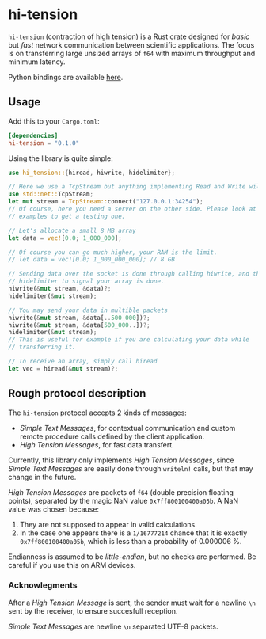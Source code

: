 # hi-tension

`hi-tension` (contraction of high tension) is a Rust crate designed for *basic*
but *fast* network communication between scientific applications. The focus is
on transferring large unsized arrays of `f64` with maximum throughput and
minimum latency.

Python bindings are available [here](https://github.com/gggto/py-hi-tension).

## Usage

Add this to your `Cargo.toml`:
```toml
[dependencies]
hi-tension = "0.1.0"
```

Using the library is quite simple:
```rust
use hi_tension::{hiread, hiwrite, hidelimiter};

// Here we use a TcpStream but anything implementing Read and Write will do
use std::net::TcpStream;
let mut stream = TcpStream::connect("127.0.0.1:34254");
// Of course, here you need a server on the other side. Please look at the
// examples to get a testing one.

// Let's allocate a small 8 MB array
let data = vec![0.0; 1_000_000];

// Of course you can go much higher, your RAM is the limit.
// let data = vec![0.0; 1_000_000_000]; // 8 GB

// Sending data over the socket is done through calling hiwrite, and then
// hidelimiter to signal your array is done.
hiwrite(&mut stream, &data)?;
hidelimiter(&mut stream);

// You may send your data in multible packets
hiwrite(&mut stream, &data[..500_000])?;
hiwrite(&mut stream, &data[500_000..])?;
hidelimiter(&mut stream);
// This is useful for example if you are calculating your data while
// transferring it.

// To receive an array, simply call hiread
let vec = hiread(&mut stream)?;
```

## Rough protocol description

The `hi-tension` protocol accepts 2 kinds of messages:
- *Simple Text Messages*, for contextual communication and custom remote
  procedure calls defined by the client application.
- *High Tension Messages*, for fast data transfert.

Currently, this library only implements *High Tension Messages*, since *Simple
Text Messages* are easily done through `writeln!` calls, but that may change in
the future.

*High Tension Messages* are packets of `f64` (double precision floating points),
separated by the magic NaN value `0x7ff800100400a05b`. A NaN value was chosen
because:
1. They are not supposed to appear in valid calculations.
2. In the case one appears there is a `1/16777214` chance that it is exactly
   `0x7ff800100400a05b`, which is less than a probability of 0.000006 %.

Endianness is assumed to be *little-endian*, but no checks are performed. Be
careful if you use this on ARM devices.

### Acknowlegments

After a *High Tension Message* is sent, the sender must wait for a newline `\n`
sent by the receiver, to ensure succesfull reception.

*Simple Text Messages* are newline `\n` separated UTF-8 packets.
